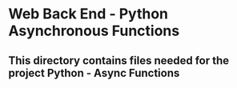 # Web Back End - Python Asynchronous Functions
## This directory contains files needed for the project Python - Async Functions
